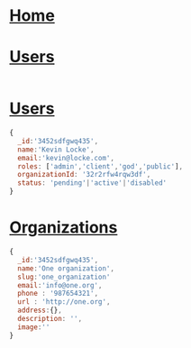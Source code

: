 # [Home](http://appbase.com/ "API Base")

# [Users](http://appbase.com/credentials "Credentials")
````javascript

````

# [Users](http://appbase.com/users "users")
```javascript
{
  _id:'3452sdfgwq435',
  name:'Kevin Locke',
  email:'kevin@locke.com',
  roles: ['admin','client','god','public'],
  organizationId: '32r2rfw4rqw3df',
  status: 'pending'|'active'|'disabled'
}
```
# [Organizations](http://appbase.com/organizations "Organizations")
```javascript
{
  _id:'3452sdfgwq435',
  name:'One organization',
  slug:'one_organization'
  email:'info@one.org',
  phone : '987654321',
  url : 'http://one.org',
  address:{},
  description: '',
  image:''
}
```
